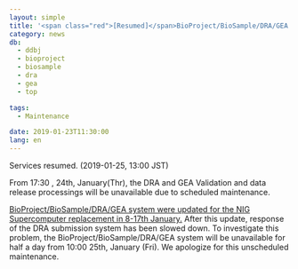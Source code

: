 ```yaml
---
layout: simple
title: '<span class="red">[Resumed]</span>BioProject/BioSample/DRA/GEA unscheduled maintenance 10:00 25th January (Friday)'
category: news
db:
  - ddbj
  - bioproject
  - biosample
  - dra
  - gea
  - top

tags:
  - Maintenance

date: 2019-01-23T11:30:00
lang: en
---
```


<p class="red">Services resumed. (2019-01-25, 13:00 JST)</p>

<p>From 17:30 , 24th, January(Thr), the DRA and GEA Validation and data release processings will be unavailable due to scheduled maintenance.</p>

<p><a href="/news/en/2018-12-27-e.html">BioProject/BioSample/DRA/GEA system were updated for the NIG Supercomputer replacement in 8-17th January.</a>
    After this update, response of the DRA submission system has been slowed down.
    To investigate this problem, the BioProject/BioSample/DRA/GEA system will be unavailable for half a day from 10:00 25th, January (Fri).
    We apologize for this unscheduled maintenance.</p>
